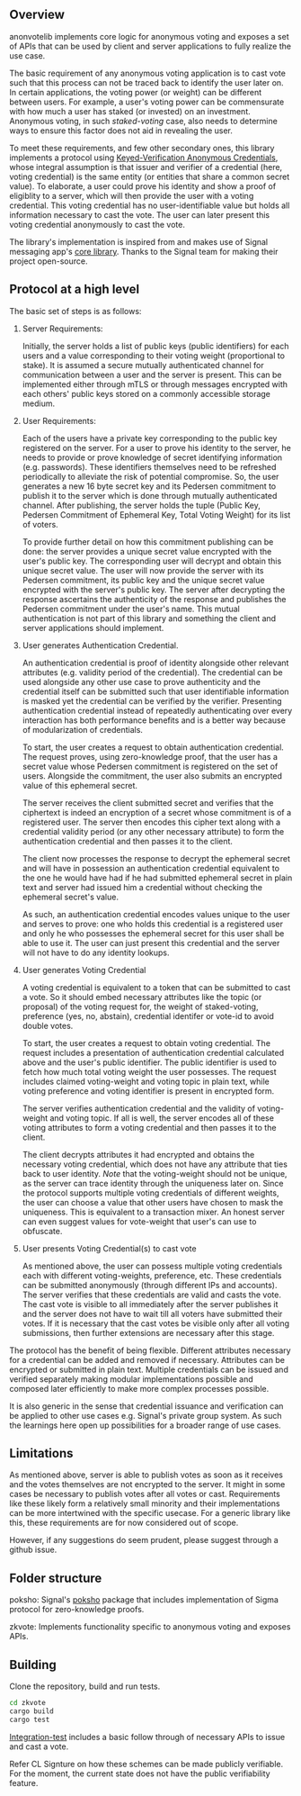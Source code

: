 ## Overview

anonvotelib implements core logic for anonymous voting and exposes a set of APIs that can be used by client and server applications to fully realize the use case.


The basic requirement of any anonymous voting application is to cast vote such that this process can not be traced back to identify the user later on. In certain applications, the voting power (or weight) can be different between users. For example, a user's voting power can be commensurate with how much a user has staked (or invested) on an investment. Anonymous voting, in such *staked-voting* case, also needs to determine ways to ensure this factor does not aid in revealing the user. 


To meet these requirements, and few other secondary ones, this library implements a protocol using [Keyed-Verification Anonymous Credentials](https://eprint.iacr.org/2013/516), whose integral assumption is that issuer and verifier of a credential (here, voting credential) is the same entity (or entities that share a common secret value). To elaborate, a user could prove his identity and show a proof of eligiblity to a server, which will then provide the user with a voting credential. This voting credential has no user-identifiable value but holds all information necessary to cast the vote. The user can later present this voting credential anonymously to cast the vote. 


The library's implementation is inspired from and makes use of Signal messaging app's [core library](https://github.com/signalapp/libsignal). Thanks to the Signal team for making their project open-source.

## Protocol at a high level

The basic set of steps is as follows:

1. Server Requirements:

    Initially, the server holds a list of public keys (public identifiers) for each users and a value corresponding to their voting weight (proportional to stake). It is assumed a secure mutually authenticated channel for communication between a user and the server is present. This can be implemented either through mTLS or through messages encrypted with each others' public keys stored on a commonly accessible storage medium. 

2. User Requirements:

    Each of the users have a private key corresponding to the public key registered on the server. For a user to prove his identity to the server, he needs to provide or prove knowledge of secret identifying information (e.g. passwords). These identifiers themselves need to be refreshed periodically to alleviate the risk of potential compromise. So, the user generates a new 16 byte secret key and its Pedersen commitment to publish it to the server which is done through mutually authenticated channel. After publishing, the server holds the tuple (Public Key, Pedersen Commitment of Ephemeral Key, Total Voting Weight) for its list of voters.
    
    To provide further detail on how this commitment publishing can be done: the server provides a unique secret value encrypted with the user's public key. The corresponding user will decrypt and obtain this unique secret value. The user will now provide the server with its Pedersen commitment, its public key and the unique secret value encrypted with the server's public key. The server after decrypting the response ascertains the authenticity of the response and publishes the Pedersen commitment under the user's name. This mutual authentication is not part of this library and something the client and server applications should implement.

3. User generates Authentication Credential.
    
    An authentication credential is proof of identity alongside other relevant attributes (e.g. validity period of the credential). The credential can be used alongside any other use case to prove authenticity and the credential itself can be submitted such that user identifiable information is masked yet the credential can be verified by the verifier. Presenting authentication credential instead of repeatedly authenticating over every interaction has both performance benefits and is a better way because of modularization of credentials.

    To start, the user creates a request to obtain authentication credential. The request proves, using zero-knowledge proof, that the user has a secret value whose Pedersen commitment is registered on the set of users. Alongside the commitment, the user also submits an encrypted value of this ephemeral secret. 
    
    The server receives the client submitted secret and verifies that the ciphertext is indeed an encryption of a secret whose commitment is of a registered user. The server then encodes this cipher text along with a credential validity period (or any other necessary attribute) to form the authentication credential and then passes it to the client. 
    
    The client now processes the response to decrypt the ephemeral secret and will have in possession an authentication credential equivalent to the one he would have had if he had submitted ephemeral secret in plain text and server had issued him a credential without checking the ephemeral secret's value.

    As such, an authentication credential encodes values unique to the user and serves to prove: one who holds this credential is a registered user and only he who possesses the ephemeral secret for this user shall be able to use it. The user can just present this credential and the server will not have to do any identity lookups.


4. User generates Voting Credential

    A voting credential is equivalent to a token that can be submitted to cast a vote. So it should embed necessary attributes like the topic (or proposal) of the voting request for, the weight of staked-voting, preference (yes, no, abstain), credential identifer or vote-id to avoid double votes. 

    To start, the user creates a request to obtain voting credential. The request includes a presentation of authentication credential calculated above and the user's public identifier. The public identifier is used to fetch how much total voting weight the user possesses. The request includes claimed voting-weight and voting topic in plain text, while voting preference and voting identifier is present in encrypted form.

    The server verifies authentication credential and the validity of voting-weight and voting topic. If all is well, the server encodes all of these voting attributes to form a voting credential and then passes it to the client.

    The client decrypts attributes it had encrypted and obtains the necessary voting credential, which does not have any attribute that ties back to user identity. *Note* that the voting-weight should not be unique, as the server can trace identity through the uniqueness later on. Since the protocol supports multiple voting credentials of different weights, the user can choose a value that other users have chosen to mask the uniqueness. This is equivalent to a transaction mixer. An honest server can even suggest values for vote-weight that user's can use to obfuscate.

6. User presents Voting Credential(s) to cast vote

    As mentioned above, the user can possess multiple voting credentials each with different voting-weights, preference, etc. These credentials can be submitted anonymously (through different IPs and accounts). The server verifies that these credentials are valid and casts the vote. The cast vote is visible to all immediately after the server publishes it and the server does not have to wait till all voters have submitted their votes. If it is necessary that the cast votes be visible only after all voting submissions, then further extensions are necessary after this stage.


The protocol has the benefit of being flexible. Different attributes necessary for a credential can be added and removed if necessary. Attributes can be encrypted or submitted in plain text. Multiple credentials can be issued and verified separately making modular implementations possible and composed later efficiently to make more complex processes possible.

It is also generic in the sense that credential issuance and verification can be applied to other use cases e.g. Signal's private group system. As such the learnings here open up possibilities for a broader range of use cases.

## Limitations

As mentioned above, server is able to publish votes as soon as it receives and the votes themselves are not encrypted to the server. It might in some cases be necessary to publish votes after all votes or cast. Requirements like these likely form a relatively small minority and their implementations can be more intertwined with the specific usecase. For a generic library like this, these requirements are for now considered out of scope. 

However, if any suggestions do seem prudent, please suggest through a github issue. 


## Folder structure

poksho: Signal's [poksho](https://github.com/signalapp/libsignal/tree/main/rust/poksho) package that includes implementation of Sigma protocol for zero-knowledge proofs.


zkvote: Implements functionality specific to anonymous voting and exposes APIs.


## Building

Clone the repository, build and run tests. 

```sh
cd zkvote
cargo build
cargo test
```

[Integration-test](https://github.com/manishbista28/anonvotelib/blob/main/zkvote/tests/integration_tests.rs) includes a basic follow through of necessary APIs to issue and cast a vote.

Refer CL Signture on how these schemes can be made publicly verifiable.
For the moment, the current state does not have the public verifiability feature.